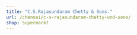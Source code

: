 ```yaml
---
title: "C.S.Rajasundaram Chetty & Sons."
url: /chennai/c-s-rajasundaram-chetty-und-sons/
shop: Supermarkt
---
```

